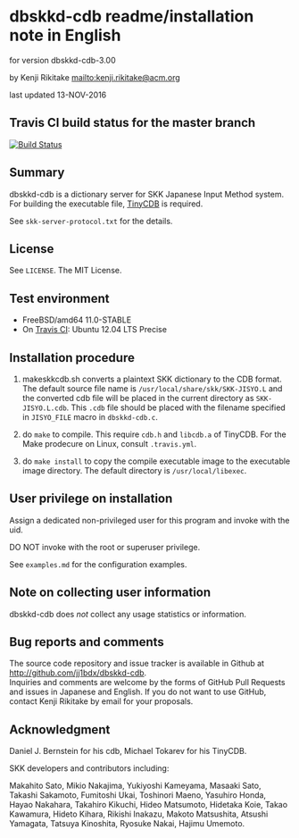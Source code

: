 # dbskkd-cdb readme/installation note in English

for version dbskkd-cdb-3.00

by Kenji Rikitake <mailto:kenji.rikitake@acm.org>

last updated 13-NOV-2016

## Travis CI build status for the master branch

[![Build Status](https://travis-ci.org/jj1bdx/dbskkd-cdb.svg?branch=master)](https://travis-ci.org/jj1bdx/dbskkd-cdb)

## Summary

dbskkd-cdb is a dictionary server for SKK Japanese Input Method system.
For building the executable file, [TinyCDB](http://www.corpit.ru/mjt/tinycdb.html)
is required.

See `skk-server-protocol.txt` for the details.

## License

See `LICENSE`. The MIT License.

## Test environment

* FreeBSD/amd64 11.0-STABLE
* On [Travis CI](https://travis-ci.org/jj1bdx/dbskkd-cdb): Ubuntu 12.04 LTS Precise

## Installation procedure

1. makeskkcdb.sh converts a plaintext SKK dictionary to the CDB format.
   The default source file name is `/usr/local/share/skk/SKK-JISYO.L`
   and the converted cdb file will be placed in the current directory
   as `SKK-JISYO.L.cdb`.  This `.cdb` file should be placed with the filename
   specified in `JISYO_FILE` macro in `dbskkd-cdb.c`.

2. do `make` to compile.  This require `cdb.h` and `libcdb.a` of TinyCDB.
   For the Make prodecure on Linux, consult `.travis.yml`.

3. do `make install` to copy the compile executable image to the
   executable image directory.  The default directory is `/usr/local/libexec`.

## User privilege on installation

Assign a dedicated non-privileged user for this program and invoke with
the uid.

DO NOT invoke with the root or superuser privilege.

See `examples.md` for the configuration examples.

## Note on collecting user information

dbskkd-cdb does *not* collect any usage statistics or information.

## Bug reports and comments

The source code repository and issue tracker is available in Github at
<http://github.com/jj1bdx/dbskkd-cdb>.  
Inquiries and comments are welcome by the forms of GitHub Pull Requests
and issues in Japanese and English.  If you do not want to use GitHub,
contact Kenji Rikitake by email for your proposals.

## Acknowledgment

Daniel J. Bernstein for his cdb, Michael Tokarev for his TinyCDB.

SKK developers and contributors including:

Makahito Sato, Mikio Nakajima, Yukiyoshi Kameyama, Masaaki Sato,
Takashi Sakamoto, Fumitoshi Ukai, Toshinori Maeno, Yasuhiro Honda,
Hayao Nakahara, Takahiro Kikuchi, Hideo Matsumoto, Hidetaka Koie,
Takao Kawamura, Hideto Kihara, Rikishi Inakazu, Makoto Matsushita,
Atsushi Yamagata, Tatsuya Kinoshita, Ryosuke Nakai, Hajimu Umemoto.
